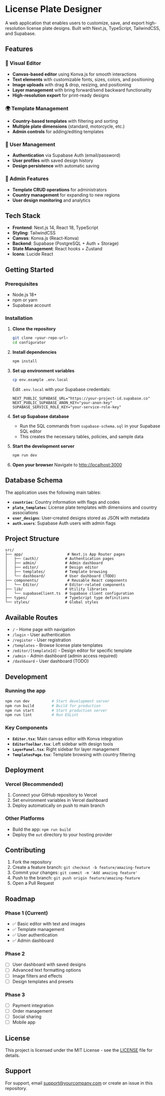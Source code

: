 # License Plate Designer

A web application that enables users to customize, save, and export high-resolution license plate designs. Built with Next.js, TypeScript, TailwindCSS, and Supabase.

## Features

### 🎨 Visual Editor
- **Canvas-based editor** using Konva.js for smooth interactions
- **Text elements** with customizable fonts, sizes, colors, and positioning
- **Image uploads** with drag & drop, resizing, and positioning
- **Layer management** with bring forward/send backward functionality
- **High-resolution export** for print-ready designs

### 🌍 Template Management
- **Country-based templates** with filtering and sorting
- **Multiple plate dimensions** (standard, motorcycle, etc.)
- **Admin controls** for adding/editing templates

### 👤 User Management
- **Authentication** via Supabase Auth (email/password)
- **User profiles** with saved design history
- **Design persistence** with automatic saving

### 🔧 Admin Features
- **Template CRUD operations** for administrators
- **Country management** for expanding to new regions
- **User design monitoring** and analytics

## Tech Stack

- **Frontend**: Next.js 14, React 18, TypeScript
- **Styling**: TailwindCSS
- **Canvas**: Konva.js (React-Konva)
- **Backend**: Supabase (PostgreSQL + Auth + Storage)
- **State Management**: React hooks + Zustand
- **Icons**: Lucide React

## Getting Started

### Prerequisites

- Node.js 18+ 
- npm or yarn
- Supabase account

### Installation

1. **Clone the repository**
   ```bash
   git clone <your-repo-url>
   cd configurator
   ```

2. **Install dependencies**
   ```bash
   npm install
   ```

3. **Set up environment variables**
   ```bash
   cp env.example .env.local
   ```
   
   Edit `.env.local` with your Supabase credentials:
   ```env
   NEXT_PUBLIC_SUPABASE_URL="https://your-project-id.supabase.co"
   NEXT_PUBLIC_SUPABASE_ANON_KEY="your-anon-key"
   SUPABASE_SERVICE_ROLE_KEY="your-service-role-key"
   ```

4. **Set up Supabase database**
   - Run the SQL commands from `supabase-schema.sql` in your Supabase SQL editor
   - This creates the necessary tables, policies, and sample data

5. **Start the development server**
   ```bash
   npm run dev
   ```

6. **Open your browser**
   Navigate to [http://localhost:3000](http://localhost:3000)

## Database Schema

The application uses the following main tables:

- **`countries`**: Country information with flags and codes
- **`plate_templates`**: License plate templates with dimensions and country associations
- **`user_designs`**: User-created designs stored as JSON with metadata
- **`auth.users`**: Supabase Auth users with admin flags

## Project Structure

```
src/
├── app/                    # Next.js App Router pages
│   ├── (auth)/            # Authentication pages
│   ├── admin/             # Admin dashboard
│   ├── editor/            # Design editor
│   ├── templates/         # Template browsing
│   └── dashboard/         # User dashboard (TODO)
├── components/             # Reusable React components
│   └── Editor/            # Editor-related components
├── lib/                   # Utility libraries
│   └── supabaseClient.ts  # Supabase client configuration
├── types/                 # TypeScript type definitions
└── styles/                # Global styles
```

## Available Routes

- `/` - Home page with navigation
- `/login` - User authentication
- `/register` - User registration
- `/templates` - Browse license plate templates
- `/editor/[templateId]` - Design editor for specific template
- `/admin` - Admin dashboard (admin access required)
- `/dashboard` - User dashboard (TODO)

## Development

### Running the app
```bash
npm run dev          # Start development server
npm run build        # Build for production
npm run start        # Start production server
npm run lint         # Run ESLint
```

### Key Components

- **`Editor.tsx`**: Main canvas editor with Konva integration
- **`EditorToolbar.tsx`**: Left sidebar with design tools
- **`LayerPanel.tsx`**: Right sidebar for layer management
- **`TemplatesPage.tsx`**: Template browsing with country filtering

## Deployment

### Vercel (Recommended)
1. Connect your GitHub repository to Vercel
2. Set environment variables in Vercel dashboard
3. Deploy automatically on push to main branch

### Other Platforms
- Build the app: `npm run build`
- Deploy the `out` directory to your hosting provider

## Contributing

1. Fork the repository
2. Create a feature branch: `git checkout -b feature/amazing-feature`
3. Commit your changes: `git commit -m 'Add amazing feature'`
4. Push to the branch: `git push origin feature/amazing-feature`
5. Open a Pull Request

## Roadmap

### Phase 1 (Current)
- ✅ Basic editor with text and images
- ✅ Template management
- ✅ User authentication
- ✅ Admin dashboard

### Phase 2
- [ ] User dashboard with saved designs
- [ ] Advanced text formatting options
- [ ] Image filters and effects
- [ ] Design templates and presets

### Phase 3
- [ ] Payment integration
- [ ] Order management
- [ ] Social sharing
- [ ] Mobile app

## License

This project is licensed under the MIT License - see the [LICENSE](LICENSE) file for details.

## Support

For support, email support@yourcompany.com or create an issue in this repository.
